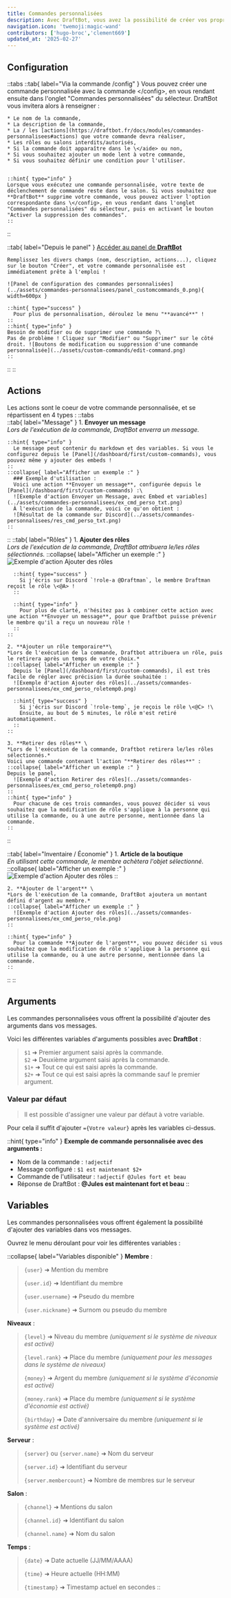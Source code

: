 ```yaml
---
title: Commandes personnalisées
description: Avec DraftBot, vous avez la possibilité de créer vos propres commandes !
navigation.icon: 'twemoji:magic-wand'
contributors: ['hugo-broc','clement669']
updated_at: '2025-02-27'
---
```


## Configuration

<!-- Depuis Discord -->
::tabs
  ::tab{ label="Via la commande /config" }
    Vous pouvez créer une commande personnalisée avec la commande \</config>, en vous rendant ensuite dans l'onglet "Commandes personnalisées" du sélecteur.
    DraftBot vous invitera alors à renseigner :

    * Le nom de la commande,
    * La description de la commande,
    * La / les [actions](https://draftbot.fr/docs/modules/commandes-personnalisees#actions) que votre commande devra réaliser,
    * Les rôles ou salons interdits/autorisés,
    * Si la commande doit apparaître dans le \</aide> ou non,
    * Si vous souhaitez ajouter un mode lent à votre commande,
    * Si vous souhaitez définir une condition pour l'utiliser.


    ::hint{ type="info" }
    Lorsque vous exécutez une commande personnalisée, votre texte de déclenchement de commande reste dans le salon. Si vous souhaitez que **DraftBot** supprime votre commande, vous pouvez activer l'option correspondante dans \</config>, en vous rendant dans l'onglet "Commandes personnalisées" du sélecteur, puis en activant le bouton "Activer la suppression des commandes".
    ::
  ::

  ::tab{ label="Depuis le panel" }
    [Accéder au panel de **DraftBot**](/dashboard/first/custom-commands)

    Remplissez les divers champs (nom, description, actions...), cliquez sur le bouton "Créer", et votre commande personnalisée est immédiatement prête à l'emploi !

    ![Panel de configuration des commandes personnalisées](../assets/commandes-personnalisees/panel_customcommands_0.png){ width=600px }

    ::hint{ type="success" }
      Pour plus de personnalisation, déroulez le menu "**avancé**" !
    ::
    ::hint{ type="info" }
    Besoin de modifier ou de supprimer une commande ?\
    Pas de problème ! Cliquez sur "Modifier" ou "Supprimer" sur le côté droit. ![Boutons de modification ou suppression d'une commande personnalisée](../assets/custom-commands/edit-command.png)
    ::
  ::
::

## Actions
Les actions sont le coeur de votre commande personnalisée, et se répartissent en 4 types :
::tabs  
  ::tab{ label="Message" }
    1. **Envoyer un message** \
    *Lors de l'exécution de la commande, DraftBot enverra un message.*

    ::hint{ type="info" }
      Le message peut contenir du markdown et des variables. Si vous le configurez depuis le [Panel](/dashboard/first/custom-commands), vous pouvez même y ajouter des embeds !
    ::
    ::collapse{ label="Afficher un exemple :" }
      ### Exemple d'utilisation : 
      Voici une action **Envoyer un message**, configurée depuis le [Panel](/dashboard/first/custom-commands) :\
      ![Exemple d'action Envoyer un Message, avec Embed et variables](../assets/commandes-personnalisees/ex_cmd_perso_txt.png)
      À l'exécution de la commande, voici ce qu'on obtient :
      ![Résultat de la commande sur Discord](../assets/commandes-personnalisees/res_cmd_perso_txt.png)
    ::
  ::
  ::tab{ label="Rôles" }
    1. **Ajouter des rôles**\
    *Lors de l'exécution de la commande, DraftBot attribuera le/les rôles sélectionnés.*
    ::collapse{ label="Afficher un exemple :" }
      ![Exemple d'action Ajouter des rôles](../assets/commandes-personnalisees/ex_cmd_perso_role.png)
      
      ::hint{ type="success" }
        Si j'écris sur Discord `!role-a @Draftman`, le membre Draftman reçoit le rôle \<@A> !
      ::
      
      ::hint{ type="info" }
        Pour plus de clarté, n'hésitez pas à combiner cette action avec une action **Envoyer un message**, pour que Draftbot puisse prévenir le membre qu'il a reçu un nouveau rôle !
      ::
    ::

    2. **Ajouter un rôle temporaire**\
    *Lors de l'exécution de la commande, Draftbot attribuera un rôle, puis le retirera après un temps de votre choix.*
    ::collapse{ label="Afficher un exemple :" }
      Depuis le [Panel](/dashboard/first/custom-commands), il est très facile de régler avec précision la durée souhaitée :
      ![Exemple d'action Ajouter des rôles](../assets/commandes-personnalisees/ex_cmd_perso_roletemp0.png)

      ::hint{ type="success" }
        Si j'écris sur Discord `!role-temp`, je reçois le rôle \<@C> !\
        Ensuite, au bout de 5 minutes, le rôle m'est retiré automatiquement.
      ::
    ::

    3. **Retirer des rôles** \
    *Lors de l'exécution de la commande, Draftbot retirera le/les rôles sélectionnés.*
    Voici une commande contenant l'action "**Retirer des rôles**" :
    ::collapse{ label="Afficher un exemple :" }
    Depuis le panel, 
      ![Exemple d'action Retirer des rôles](../assets/commandes-personnalisees/ex_cmd_perso_roletemp0.png)
    ::
    ::hint{ type="info" }
      Pour chacune de ces trois commandes, vous pouvez décider si vous souhaitez que la modification de rôle s'applique à la personne qui utilise la commande, ou à une autre personne, mentionnée dans la commande.
    ::
  ::

  ::tab{ label="Inventaire / Économie" }
    1. **Article de la boutique** \
    *En utilisant cette commande, le membre achètera l'objet sélectionné.*
    ::collapse{ label="Afficher un exemple :" }
      ![Exemple d'action Ajouter des rôles](../assets/commandes-personnalisees/ex_cmd_perso_role.png)
    ::

    2. **Ajouter de l'argent** \
    *Lors de l'exécution de la commande, DraftBot ajoutera un montant défini d'argent au membre.*
    ::collapse{ label="Afficher un exemple :" }
      ![Exemple d'action Ajouter des rôles](../assets/commandes-personnalisees/ex_cmd_perso_role.png)
    ::

    ::hint{ type="info" }
      Pour la commande **Ajouter de l'argent**, vou pouvez décider si vous souhaitez que la modification de rôle s'applique à la personne qui utilise la commande, ou à une autre personne, mentionnée dans la commande.
    ::
  ::
::

## Arguments

Les commandes personnalisées vous offrent la possibilité d'ajouter des arguments dans vos messages.

Voici les différentes variables d'arguments possibles avec **DraftBot** :

> `$1` ➜ Premier argument saisi après la commande.\
> `$2` ➜ Deuxième argument saisi après la commande.\
> `$1+` ➜ Tout ce qui est saisi après la commande.\
> `$2+` ➜ Tout ce qui est saisi après la commande sauf le premier argument.

### Valeur par défaut

> Il est possible d'assigner une valeur par défaut à votre variable.

Pour cela il suffit d'ajouter `={Votre valeur}` après les variables ci-dessus.

::hint{ type="info" }
**Exemple de commande personnalisée avec des arguments :**

* Nom de la commande : `!adjectif`
* Message configuré : `$1 est maintenant $2+`
* Commande de l'utilisateur : `!adjectif @Jules fort et beau`
* Réponse de DraftBot : **@Jules est maintenant fort et beau**
::

## Variables

Les commandes personnalisées vous offrent également la possibilité d'ajouter des variables dans vos messages.

Ouvrez le menu déroulant pour voir les différentes variables :

::collapse{ label="Variables disponible" }
  **Membre** :
  > `{user}` ➜ Mention du membre
  >
  > `{user.id}` ➜ Identifiant du membre
  >
  > `{user.username}` ➜ Pseudo du membre
  >
  > `{user.nickname}` ➜ Surnom ou pseudo du membre

  **Niveaux** :
  > `{level}` ➜ Niveau du membre _(uniquement si le système de niveaux est activé)_
  >
  > `{level.rank}` ➜ Place du membre *(uniquement pour les messages dans le système de niveaux)*
  >
  > `{money}` ➜ Argent du membre _(uniquement si le système d'économie est activé)_
  >
  > `{money.rank}` ➜ Place du membre *(uniquement si le système d'économie est activé)*
  >
  > `{birthday}` ➜ Date d'anniversaire du membre *(uniquement si le système est activé)*

  **Serveur** :
  > `{server}` ou `{​server.name}` ➜ Nom du serveur
  >
  > `{server.id}` ➜ Identifiant du serveur
  >
  > `{server.membercount}` ➜ Nombre de membres sur le serveur

  **Salon**  :
  > `{channel}` ➜ Mentions du salon
  >
  > `{channel.id}` ➜ Identifiant du salon
  >
  > `{channel.name}` ➜ Nom du salon

  **Temps** :
  > `{date}` ➜ Date actuelle (JJ/MM/AAAA)
  >
  > `{time}` ➜ Heure actuelle (HH:MM)
  >
  > `{timestamp}` ➜ Timestamp actuel en secondes
::
